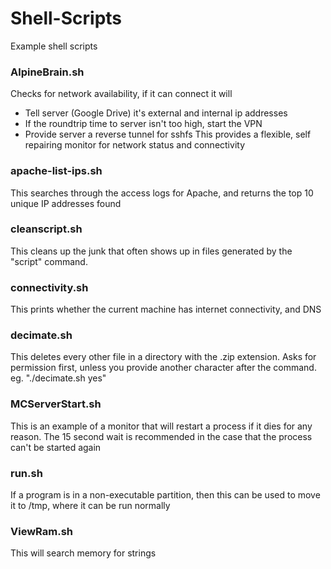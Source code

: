 # Shell-Scripts
Example shell scripts

### AlpineBrain.sh
Checks for network availability, if it can connect it will
- Tell server (Google Drive) it's external and internal ip addresses
- If the roundtrip time to server isn't too high, start the VPN
- Provide server a reverse tunnel for sshfs
This provides a flexible, self repairing monitor for network status and connectivity

### apache-list-ips.sh
This searches through the access logs for Apache, and returns
the top 10 unique IP addresses found

### cleanscript.sh
This cleans up the junk that often shows up in files generated
by the "script" command.

### connectivity.sh
This prints whether the current machine has internet connectivity, and DNS

### decimate.sh
This deletes every other file in a directory with the .zip extension.
Asks for permission first, unless you provide another character after
the command. eg. "./decimate.sh yes"

### MCServerStart.sh
This is an example of a monitor that will restart a process if it dies for any reason.
The 15 second wait is recommended in the case that the process can't be started again

### run.sh
If a program is in a non-executable partition, then this can be used to move it
to /tmp, where it can be run normally

### ViewRam.sh
This will search memory for strings
